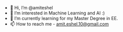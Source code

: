 - 👋 Hi, I’m @amiteshel
- 👀 I’m interested in Machine Learning and AI :)
- 🌱 I’m currently learning for my Master Degree in EE.
- 📫 How to reach me - amit.eshel.10@gmail.com

